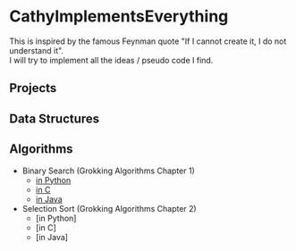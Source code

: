 # CathyImplementsEverything
This is inspired by the famous Feynman quote "If I cannot create it, I do not understand it".
<br>
I will try to implement all the ideas / pseudo code I find.

## Projects

## Data Structures

## Algorithms
* Binary Search (Grokking Algorithms Chapter 1)
  * [in Python](https://github.com/cathyfu1215/CathyImplementsEverything/blob/main/binary_search.py)
  * [in C](https://github.com/cathyfu1215/CathyImplementsEverything/blob/main/binary_search.c)
  * [in Java](https://github.com/cathyfu1215/CathyImplementsEverything/blob/main/Main.java)
* Selection Sort (Grokking Algorithms Chapter 2)
  * [in Python]
  * [in C]
  * [in Java] 
